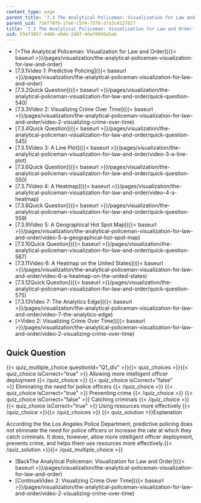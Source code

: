 ```yaml
---
content_type: page
parent_title: '7.3 The Analytical Policeman: Visualization for Law and Order'
parent_uid: 716f78f6-1fe6-c5f4-7370-d7a3c4127827
title: '7.3 The Analytical Policeman: Visualization for Law and Order'
uid: 55ef385f-4486-a0de-2d07-4daf0049a5ab
---
```


*   [<The Analytical Policeman: Visualization for Law and Order]({{< baseurl >}}/pages/visualization/the-analytical-policeman-visualization-for-law-and-order)
*   [7.3.1Video 1: Predictive Policing]({{< baseurl >}}/pages/visualization/the-analytical-policeman-visualization-for-law-and-order)
*   [7.3.2Quick Question]({{< baseurl >}}/pages/visualization/the-analytical-policeman-visualization-for-law-and-order/quick-question-540)
*   [7.3.3Video 2: Visualizing Crime Over Time]({{< baseurl >}}/pages/visualization/the-analytical-policeman-visualization-for-law-and-order/video-2-visualizing-crime-over-time)
*   [7.3.4Quick Question]({{< baseurl >}}/pages/visualization/the-analytical-policeman-visualization-for-law-and-order/quick-question-545)
*   [7.3.5Video 3: A Line Plot]({{< baseurl >}}/pages/visualization/the-analytical-policeman-visualization-for-law-and-order/video-3-a-line-plot)
*   [7.3.6Quick Question]({{< baseurl >}}/pages/visualization/the-analytical-policeman-visualization-for-law-and-order/quick-question-550)
*   [7.3.7Video 4: A Heatmap]({{< baseurl >}}/pages/visualization/the-analytical-policeman-visualization-for-law-and-order/video-4-a-heatmap)
*   [7.3.8Quick Question]({{< baseurl >}}/pages/visualization/the-analytical-policeman-visualization-for-law-and-order/quick-question-559)
*   [7.3.9Video 5: A Geographical Hot Spot Map]({{< baseurl >}}/pages/visualization/the-analytical-policeman-visualization-for-law-and-order/video-5-a-geographical-hot-spot-map)
*   [7.3.10Quick Question]({{< baseurl >}}/pages/visualization/the-analytical-policeman-visualization-for-law-and-order/quick-question-567)
*   [7.3.11Video 6: A Heatmap on the United States]({{< baseurl >}}/pages/visualization/the-analytical-policeman-visualization-for-law-and-order/video-6-a-heatmap-on-the-united-states)
*   [7.3.12Quick Question]({{< baseurl >}}/pages/visualization/the-analytical-policeman-visualization-for-law-and-order/quick-question-575)
*   [7.3.13Video 7: The Analytics Edge]({{< baseurl >}}/pages/visualization/the-analytical-policeman-visualization-for-law-and-order/video-7-the-analytics-edge)
*   [\>Video 2: Visualizing Crime Over Time]({{< baseurl >}}/pages/visualization/the-analytical-policeman-visualization-for-law-and-order/video-2-visualizing-crime-over-time)

Quick Question
--------------

{{< quiz_multiple_choice questionId="Q1_div" >}}{{< quiz_choices >}}{{< quiz_choice isCorrect="true" >}}&nbsp;Allowing more intelligent officer deployment&nbsp;{{< /quiz_choice >}}
{{< quiz_choice isCorrect="false" >}}&nbsp;Eliminating the need for police officers&nbsp;{{< /quiz_choice >}}
{{< quiz_choice isCorrect="true" >}}&nbsp;Preventing crime&nbsp;{{< /quiz_choice >}}
{{< quiz_choice isCorrect="false" >}}&nbsp;Catching criminals&nbsp;{{< /quiz_choice >}}
{{< quiz_choice isCorrect="true" >}}&nbsp;Using resources more effectively&nbsp;{{< /quiz_choice >}}{{< /quiz_choices >}}
{{< quiz_solution >}}Explanation

According the the Los Angeles Police Department, predictive policing does not eliminate the need for police officers or increase the rate at which they catch criminals. It does, however, allow more intelligent officer deployment, prevents crime, and helps them use resources more effectively.{{< /quiz_solution >}}{{< /quiz_multiple_choice >}}

*   [BackThe Analytical Policeman: Visualization for Law and Order]({{< baseurl >}}/pages/visualization/the-analytical-policeman-visualization-for-law-and-order)
*   [ContinueVideo 2: Visualizing Crime Over Time]({{< baseurl >}}/pages/visualization/the-analytical-policeman-visualization-for-law-and-order/video-2-visualizing-crime-over-time)